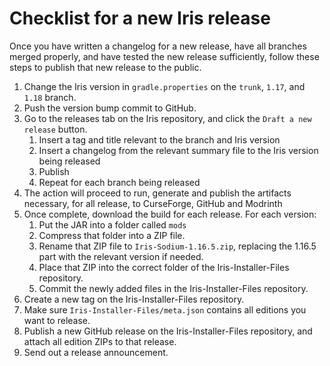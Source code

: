 # Checklist for a new Iris release

Once you have written a changelog for a new release, have all branches merged properly, and have tested the new
release sufficiently, follow these steps to publish that new release to the public.

1. Change the Iris version in `gradle.properties` on the `trunk`, `1.17`, and `1.18` branch.
2. Push the version bump commit to GitHub.
3. Go to the releases tab on the Iris repository, and click the `Draft a new release` button.
    1. Insert a tag and title relevant to the branch and Iris version
    2. Insert a changelog from the relevant summary file to the Iris version being released
    3. Publish
    4. Repeat for each branch being released
4. The action will proceed to run, generate and publish the artifacts necessary, for all release, to CurseForge, GitHub and Modrinth
5. Once complete, download the build for each release. For each version:
    1. Put the JAR into a folder called `mods`
    2. Compress that folder into a ZIP file.
    3. Rename that ZIP file to `Iris-Sodium-1.16.5.zip`, replacing the 1.16.5 part with the relevant version if needed.
    4. Place that ZIP into the correct folder of the Iris-Installer-Files repository.
    5. Commit the newly added files in the Iris-Installer-Files repository.
6. Create a new tag on the Iris-Installer-Files repository.
7. Make sure `Iris-Installer-Files/meta.json` contains all editions you want to release.
8. Publish a new GitHub release on the Iris-Installer-Files repository, and attach all edition ZIPs to that release.
9. Send out a release announcement.
